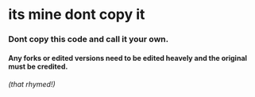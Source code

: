 # its mine dont copy it
### Dont copy this code and call it your own.
#### Any forks or edited versions need to be edited heavely and the original must be credited. 
###### (that rhymed!)

